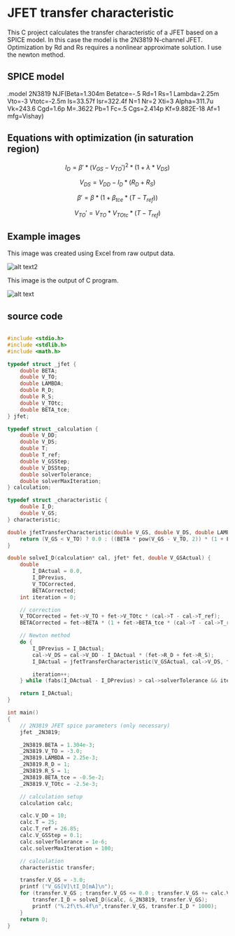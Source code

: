 # JFET transfer characteristic

This C project calculates the transfer characteristic of a JFET based on a SPICE model. In this case the model is the 2N3819 N-channel JFET. Optimization by Rd and Rs requires a nonlinear approximate solution. I use the newton method.

## SPICE model

.model 2N3819 NJF(Beta=1.304m Betatce=-.5 Rd=1 Rs=1 Lambda=2.25m Vto=-3 Vtotc=-2.5m Is=33.57f Isr=322.4f N=1 Nr=2 Xti=3 Alpha=311.7u Vk=243.6 Cgd=1.6p M=.3622 Pb=1 Fc=.5 Cgs=2.414p Kf=9.882E-18 Af=1 mfg=Vishay)

## Equations with optimization (in saturation region)

$$I_{D} = \beta' * (V_{GS} - V_{TO}')^2 * (1 + \lambda * V_{DS})$$


$$V_{DS} = V_{DD} - I_{D} * (R_{D} + R_{S})$$


$$\beta' = \beta * (1 + \beta_{tce} * (T - T_{ref}))$$


$$V_{TO}' = V_{TO} * V_{TOtc} * (T - T_{ref})$$


## Example images

This image was created using Excel from raw output data.

![alt text2](http://www.vargalaszlo.com/images/out/JFET_transfer_characteristic-01.jpg)

This image is the output of C program.

![alt text](http://www.vargalaszlo.com/images/out/JFET_transfer_characteristic-02.jpg)

## source code

```C

#include <stdio.h>
#include <stdlib.h>
#include <math.h>

typedef struct _jfet {
    double BETA;
    double V_TO;
    double LAMBDA;
    double R_D;
    double R_S;
    double V_TOtc;
    double BETA_tce;
} jfet;

typedef struct _calculation {
    double V_DD;
    double V_DS;
    double T;
    double T_ref;
    double V_GSStep;
    double V_DSStep;
    double solverTolerance;
    double solverMaxIteration;
} calculation;

typedef struct _characteristic {
    double I_D;
    double V_GS;
} characteristic;

double jfetTransferCharacteristic(double V_GS, double V_DS, double LAMBDA, double BETA, double V_TO) {
    return (V_GS < V_TO) ? 0.0 : ((BETA * pow(V_GS - V_TO, 2)) * (1 + LAMBDA * V_DS));
}

double solveI_D(calculation* cal, jfet* fet, double V_GSActual) {
    double
        I_DActual = 0.0,
        I_DPrevius,
        V_TOCorrected,
        BETACorrected;
    int iteration = 0;

    // correction
    V_TOCorrected = fet->V_TO + fet->V_TOtc * (cal->T - cal->T_ref);
    BETACorrected = fet->BETA * (1 + fet->BETA_tce * (cal->T - cal->T_ref));

    // Newton method
    do {
        I_DPrevius = I_DActual;
        cal->V_DS = cal->V_DD - I_DActual * (fet->R_D + fet->R_S);
        I_DActual = jfetTransferCharacteristic(V_GSActual, cal->V_DS, fet->LAMBDA, BETACorrected, V_TOCorrected);

        iteration++;
    } while (fabs(I_DActual - I_DPrevius) > cal->solverTolerance && iteration < cal->solverMaxIteration);

    return I_DActual;
}

int main()
{
    // 2N3819 JFET spice parameters (only necessary)
    jfet _2N3819;

    _2N3819.BETA = 1.304e-3;
    _2N3819.V_TO = -3.0;
    _2N3819.LAMBDA = 2.25e-3;
    _2N3819.R_D = 1;
    _2N3819.R_S = 1;
    _2N3819.BETA_tce = -0.5e-2;
    _2N3819.V_TOtc = -2.5e-3;

    // calculation setup
    calculation calc;

    calc.V_DD = 10;
    calc.T = 25;
    calc.T_ref = 26.85;
    calc.V_GSStep = 0.1;
    calc.solverTolerance = 1e-6;
    calc.solverMaxIteration = 100;

    // calculation
    characteristic transfer;

    transfer.V_GS = -3.0;
    printf ("V_GS[V]\tI_D[mA]\n");
    for (transfer.V_GS ; transfer.V_GS <= 0.0 ; transfer.V_GS += calc.V_GSStep) {
        transfer.I_D = solveI_D(&calc, &_2N3819, transfer.V_GS);
        printf ("%.2f\t%.4f\n",transfer.V_GS, transfer.I_D * 1000);
    }
    return 0;
}

```




```
